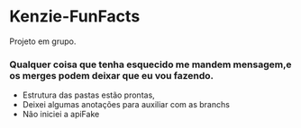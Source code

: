 # Kenzie-FunFacts
Projeto em grupo.

<h3>Qualquer coisa que tenha esquecido me mandem mensagem,e os merges podem deixar que eu vou fazendo.</h3>
<ul>
  <li>Estrutura das pastas estão prontas,</li>
  <li>Deixei algumas anotações para auxiliar com as branchs</li>
  <li>Não iniciei a apiFake</li>
</ul>
